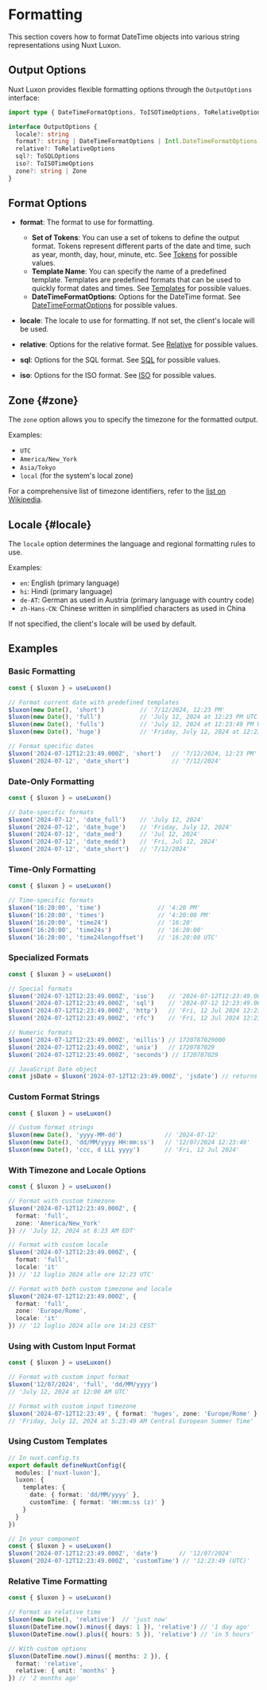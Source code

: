 # Formatting

This section covers how to format DateTime objects into various string representations using Nuxt Luxon.

## Output Options

Nuxt Luxon provides flexible formatting options through the `OutputOptions` interface:

```ts
import type { DateTimeFormatOptions, ToISOTimeOptions, ToRelativeOptions, ToSQLOptions, Zone } from 'luxon'

interface OutputOptions {
  locale?: string
  format?: string | DateTimeFormatOptions | Intl.DateTimeFormatOptions
  relative?: ToRelativeOptions
  sql?: ToSQLOptions
  iso?: ToISOTimeOptions
  zone?: string | Zone
}
```

## Format Options

- **format**: The format to use for formatting.
  - **Set of Tokens**: You can use a set of tokens to define the output format. Tokens represent different parts of the date and time, such as year, month, day, hour, minute, etc. See [Tokens](#tokens) for possible values.
  - **Template Name**: You can specify the name of a predefined template. Templates are predefined formats that can be used to quickly format dates and times. See [Templates](#templates) for possible values.
  - **DateTimeFormatOptions**: Options for the DateTime format. See [DateTimeFormatOptions](https://developer.mozilla.org/en-US/docs/Web/JavaScript/Reference/Global_Objects/Intl/DateTimeFormat) for possible values.

- **locale**: The locale to use for formatting. If not set, the client's locale will be used.
- **relative**: Options for the relative format. See [Relative](https://moment.github.io/luxon/api-docs/index.html#datetimetorelative) for possible values.
- **sql**: Options for the SQL format. See [SQL](https://moment.github.io/luxon/api-docs/index.html#datetimetosql) for possible values.
- **iso**: Options for the ISO format. See [ISO](https://moment.github.io/luxon/api-docs/index.html#datetimetoiso) for possible values.

## Zone {#zone}

The `zone` option allows you to specify the timezone for the formatted output.

Examples:
- `UTC`
- `America/New_York`
- `Asia/Tokyo`
- `local` (for the system's local zone)

For a comprehensive list of timezone identifiers, refer to the [list on Wikipedia](https://en.wikipedia.org/wiki/List_of_tz_database_time_zones).

## Locale {#locale}

The `locale` option determines the language and regional formatting rules to use.

Examples:
- `en`: English (primary language)
- `hi`: Hindi (primary language)
- `de-AT`: German as used in Austria (primary language with country code)
- `zh-Hans-CN`: Chinese written in simplified characters as used in China

If not specified, the client's locale will be used by default.

## Examples

### Basic Formatting

```ts
const { $luxon } = useLuxon()

// Format current date with predefined templates
$luxon(new Date(), 'short')          // '7/12/2024, 12:23 PM'
$luxon(new Date(), 'full')           // 'July 12, 2024 at 12:23 PM UTC'
$luxon(new Date(), 'fulls')          // 'July 12, 2024 at 12:23:49 PM UTC'
$luxon(new Date(), 'huge')           // 'Friday, July 12, 2024 at 12:23 PM UTC'

// Format specific dates
$luxon('2024-07-12T12:23:49.000Z', 'short')   // '7/12/2024, 12:23 PM'
$luxon('2024-07-12', 'date_short')            // '7/12/2024'
```

### Date-Only Formatting

```ts
const { $luxon } = useLuxon()

// Date-specific formats
$luxon('2024-07-12', 'date_full')    // 'July 12, 2024'
$luxon('2024-07-12', 'date_huge')    // 'Friday, July 12, 2024'
$luxon('2024-07-12', 'date_med')     // 'Jul 12, 2024'
$luxon('2024-07-12', 'date_medd')    // 'Fri, Jul 12, 2024'
$luxon('2024-07-12', 'date_short')   // '7/12/2024'
```

### Time-Only Formatting

```ts
const { $luxon } = useLuxon()

// Time-specific formats
$luxon('16:20:00', 'time')                // '4:20 PM'
$luxon('16:20:00', 'times')               // '4:20:00 PM'
$luxon('16:20:00', 'time24')              // '16:20'
$luxon('16:20:00', 'time24s')             // '16:20:00'
$luxon('16:20:00', 'time24longoffset')    // '16:20:00 UTC'
```

### Specialized Formats

```ts
const { $luxon } = useLuxon()

// Special formats
$luxon('2024-07-12T12:23:49.000Z', 'iso')    // '2024-07-12T12:23:49.000Z'
$luxon('2024-07-12T12:23:49.000Z', 'sql')    // '2024-07-12 12:23:49.000 Z'
$luxon('2024-07-12T12:23:49.000Z', 'http')   // 'Fri, 12 Jul 2024 12:23:49 GMT'
$luxon('2024-07-12T12:23:49.000Z', 'rfc')    // 'Fri, 12 Jul 2024 12:23:49 +0000'

// Numeric formats
$luxon('2024-07-12T12:23:49.000Z', 'millis') // 1720787029000
$luxon('2024-07-12T12:23:49.000Z', 'unix')   // 1720787029
$luxon('2024-07-12T12:23:49.000Z', 'seconds') // 1720787029

// JavaScript Date object
const jsDate = $luxon('2024-07-12T12:23:49.000Z', 'jsdate') // returns Date object
```

### Custom Format Strings

```ts
const { $luxon } = useLuxon()

// Custom format strings
$luxon(new Date(), 'yyyy-MM-dd')            // '2024-07-12'
$luxon(new Date(), 'dd/MM/yyyy HH:mm:ss')   // '12/07/2024 12:23:49'
$luxon(new Date(), 'ccc, d LLL yyyy')       // 'Fri, 12 Jul 2024'
```

### With Timezone and Locale Options

```ts
const { $luxon } = useLuxon()

// Format with custom timezone
$luxon('2024-07-12T12:23:49.000Z', { 
  format: 'full', 
  zone: 'America/New_York'
}) // 'July 12, 2024 at 8:23 AM EDT'

// Format with custom locale
$luxon('2024-07-12T12:23:49.000Z', { 
  format: 'full', 
  locale: 'it'
}) // '12 luglio 2024 alle ore 12:23 UTC'

// Format with both custom timezone and locale
$luxon('2024-07-12T12:23:49.000Z', { 
  format: 'full', 
  zone: 'Europe/Rome',
  locale: 'it'
}) // '12 luglio 2024 alle ore 14:23 CEST'
```

### Using with Custom Input Format

```ts
const { $luxon } = useLuxon()

// Format with custom input format
$luxon('12/07/2024', 'full', 'dd/MM/yyyy') 
// 'July 12, 2024 at 12:00 AM UTC'

// Format with custom input timezone
$luxon('2024-07-12T12:23:49', { format: 'huges', zone: 'Europe/Rome' }, { zone: 'Asia/Tokyo' })
// 'Friday, July 12, 2024 at 5:23:49 AM Central European Summer Time'
```

### Using Custom Templates

```ts
// In nuxt.config.ts
export default defineNuxtConfig({
  modules: ['nuxt-luxon'],
  luxon: {
    templates: {
      date: { format: 'dd/MM/yyyy' },
      customTime: { format: 'HH:mm:ss (z)' }
    }
  }
})

// In your component
const { $luxon } = useLuxon()
$luxon('2024-07-12T12:23:49.000Z', 'date')      // '12/07/2024'
$luxon('2024-07-12T12:23:49.000Z', 'customTime') // '12:23:49 (UTC)'
```

### Relative Time Formatting

```ts
const { $luxon } = useLuxon()

// Format as relative time
$luxon(new Date(), 'relative')  // 'just now'
$luxon(DateTime.now().minus({ days: 1 }), 'relative') // '1 day ago'
$luxon(DateTime.now().plus({ hours: 5 }), 'relative') // 'in 5 hours'

// With custom options
$luxon(DateTime.now().minus({ months: 2 }), {
  format: 'relative',
  relative: { unit: 'months' }
}) // '2 months ago'
```

